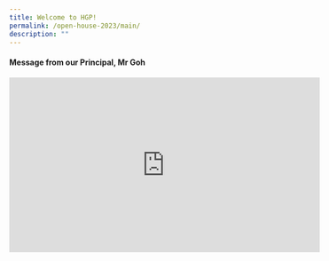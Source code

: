 ```yaml
---
title: Welcome to HGP!
permalink: /open-house-2023/main/
description: ""
---
```

#### Message from our Principal, Mr Goh

<iframe allowfullscreen="" allow="accelerometer; autoplay; clipboard-write; encrypted-media; gyroscope; picture-in-picture; web-share" frameborder="0" title="YouTube video player" src="https://www.youtube.com/embed/HIRos8H2I9w" height="315" width="560"></iframe>